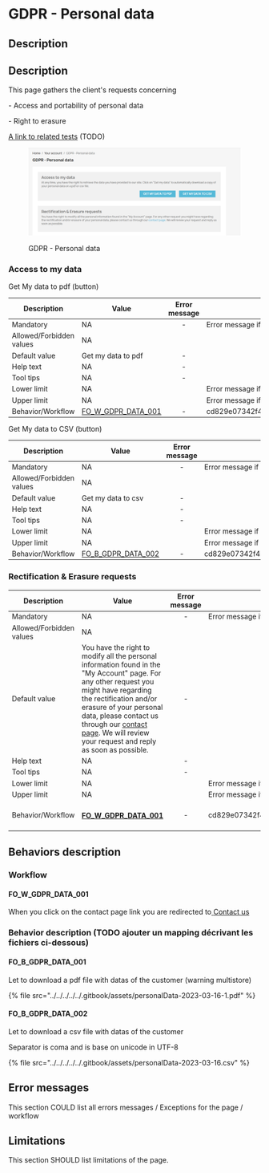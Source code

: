 # GDPR - Personal data

## Description

## Description

This page gathers the client's requests concerning

&#x20;\- Access and portability of personal data&#x20;

\-  Right to erasure



[A link to related tests](https://build.prestashop.com/test-scenarios/scenarios/core/functional/bo/catalog/attributes-and-features/attributes.html) (TODO)



<figure><img src="../../../../../.gitbook/assets/image (17).png" alt=""><figcaption><p>GDPR - Personal data</p></figcaption></figure>

### Access to my data

Get My data to pdf (button)

<table><thead><tr><th>Description</th><th>Value</th><th align="center">Error message</th><th data-hidden></th></tr></thead><tbody><tr><td>Mandatory</td><td>NA</td><td align="center">-</td><td>Error message if not allowed</td></tr><tr><td>Allowed/Forbidden values</td><td>NA</td><td align="center"></td><td></td></tr><tr><td>Default value</td><td> <strong></strong> Get my data to pdf</td><td align="center">-</td><td></td></tr><tr><td>Help text</td><td>NA</td><td align="center">-</td><td></td></tr><tr><td>Tool tips</td><td>NA</td><td align="center">-</td><td></td></tr><tr><td>Lower limit</td><td>NA</td><td align="center"></td><td>Error message if bellow the limit</td></tr><tr><td>Upper limit</td><td>NA</td><td align="center"></td><td>Error message if up to the limit</td></tr><tr><td>Behavior/Workflow</td><td><a href="gdpr-personal-data.md#fo_b_gdpr_data_001">FO_W_GDPR_DATA_001</a></td><td align="center">-</td><td>cd829e07342f4c6e9017c9808ca68fba</td></tr></tbody></table>



Get My data to CSV (button)

<table><thead><tr><th>Description</th><th>Value</th><th align="center">Error message</th><th data-hidden></th></tr></thead><tbody><tr><td>Mandatory</td><td>NA</td><td align="center">-</td><td>Error message if not allowed</td></tr><tr><td>Allowed/Forbidden values</td><td>NA</td><td align="center"></td><td></td></tr><tr><td>Default value</td><td> <strong></strong> Get my data to csv</td><td align="center">-</td><td></td></tr><tr><td>Help text</td><td>NA</td><td align="center">-</td><td></td></tr><tr><td>Tool tips</td><td>NA</td><td align="center">-</td><td></td></tr><tr><td>Lower limit</td><td>NA</td><td align="center"></td><td>Error message if bellow the limit</td></tr><tr><td>Upper limit</td><td>NA</td><td align="center"></td><td>Error message if up to the limit</td></tr><tr><td>Behavior/Workflow</td><td><a href="gdpr-personal-data.md#fo_b_gdpr_data_002">FO_B_GDPR_DATA_002</a></td><td align="center">-</td><td>cd829e07342f4c6e9017c9808ca68fba</td></tr></tbody></table>

### Rectification & Erasure requests



<table><thead><tr><th>Description</th><th>Value</th><th align="center">Error message</th><th data-hidden></th></tr></thead><tbody><tr><td>Mandatory</td><td>NA</td><td align="center">-</td><td>Error message if not allowed</td></tr><tr><td>Allowed/Forbidden values</td><td>NA</td><td align="center"></td><td></td></tr><tr><td>Default value</td><td>You have the right to modify all the personal information found in the "My Account" page. For any other request you might have regarding the rectification and/or erasure of your personal data, please contact us through our <a href="https://maboutique801.demo-niak.prestashop.net/gb/contact-us">contact page</a>. We will review your request and reply as soon as possible.</td><td align="center">-</td><td></td></tr><tr><td>Help text</td><td>NA</td><td align="center">-</td><td></td></tr><tr><td>Tool tips</td><td>NA</td><td align="center">-</td><td></td></tr><tr><td>Lower limit</td><td>NA</td><td align="center"></td><td>Error message if bellow the limit</td></tr><tr><td>Upper limit</td><td>NA</td><td align="center"></td><td>Error message if up to the limit</td></tr><tr><td>Behavior/Workflow</td><td><h4><a href="gdpr-personal-data.md#fo_w_gdpr_data_001-1">FO_W_GDPR_DATA_001</a></h4></td><td align="center">-</td><td>cd829e07342f4c6e9017c9808ca68fba</td></tr></tbody></table>

###

## Behaviors description



### Workflow

#### FO\_W\_GDPR\_DATA\_001

When you click on the contact page link you are redirected to[ <mark style="color:red;"></mark> Contact us](../../contact-us.md)

### Behavior description (TODO ajouter un mapping décrivant les fichiers ci-dessous)

#### FO\_B\_GDPR\_DATA\_001

Let to download a pdf file with datas of the customer (warning multistore)

{% file src="../../../../../.gitbook/assets/personalData-2023-03-16-1.pdf" %}

#### FO\_B\_GDPR\_DATA\_002

Let to download a csv file with datas of the customer

Separator is coma and is base on unicode in UTF-8

{% file src="../../../../../.gitbook/assets/personalData-2023-03-16.csv" %}

## Error messages

This section COULD list all errors messages / Exceptions for the page / workflow

## Limitations

This section SHOULD list limitations of the page.
